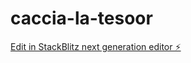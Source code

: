 # caccia-la-tesoor

[Edit in StackBlitz next generation editor ⚡️](https://stackblitz.com/~/github.com/marcofinelli3c/caccia-la-tesoor)